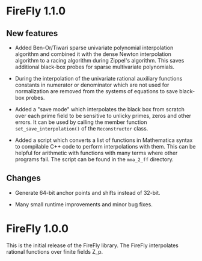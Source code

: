 FireFly 1.1.0
=============

New features
------------
 * Added Ben-Or/Tiwari sparse univariate polynomial interpolation algorithm
 and combined it with the dense Newton interpolation algorithm to a
 racing algorithm during Zippel's algorithm. This saves additional
 black-box probes for sparse multivariate polynomials.

 * During the interpolation of the univariate rational auxiliary functions
 constants in numerator or denominator which are not used for normalization
 are removed from the systems of equations to save black-box probes.

 * Added a "save mode" which interpolates the black box from scratch over
 each prime field to be sensitive to unlicky primes, zeros and other
 errors. It can be used by calling the member function `set_save_interpolation()`
 of the `Reconstructor` class.

 * Added a script which converts a list of functions in Mathematica syntax
 to compilable C++ code to perform interpolations with them. This can be
 helpful for arithmetic with functions with many terms where other programs
 fail. The script can be found in the `mma_2_ff` directory.


Changes
-------

 * Generate 64-bit anchor points and shifts instead of 32-bit.

 * Many small runtime improvements and minor bug fixes.
	

FireFly 1.0.0
=============

This is the initial release of the FireFly library. The FireFly
interpolates rational functions over finite fields Z_p.
